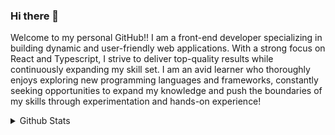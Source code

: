 ### Hi there 👋

<p>Welcome to my personal GitHub!! I am a front-end developer specializing in building dynamic and user-friendly web applications. With a strong focus on React and Typescript, I strive to deliver top-quality results while continuously expanding my skill set. I am an avid learner who thoroughly enjoys exploring new programming languages and frameworks, constantly seeking opportunities to expand my knowledge and push the boundaries of my skills through experimentation and hands-on experience!</p>
<details>
  <summary>Github Stats</summary>
    <a href="https://github.com/jordanlandry">
    <img src="https://github-readme-stats.vercel.app/api/top-langs/?username=jordanlandry&layout=compact&langs_count=8&hide=css,html,javascript" />
  </a>
</details>
